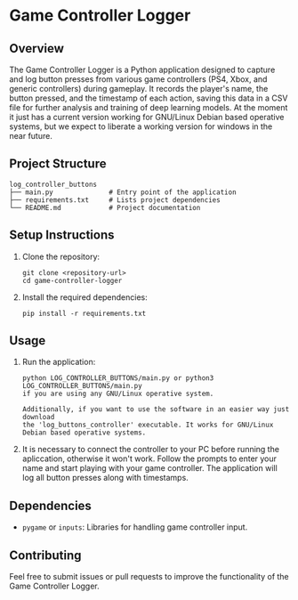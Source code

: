 # Game Controller Logger

## Overview
The Game Controller Logger is a Python application designed to capture and log button presses from various game controllers (PS4, Xbox, and generic controllers) during gameplay. It records the player's name, the button pressed, and the timestamp of each action, saving this data in a CSV file for further analysis and training of deep learning models.
At the moment it just has a current version working for GNU/Linux Debian based operative systems, but we expect to liberate a working version for windows in the near future. 

## Project Structure
```
log_controller_buttons
├── main.py              # Entry point of the application
├── requirements.txt     # Lists project dependencies
└── README.md            # Project documentation
```

## Setup Instructions
1. Clone the repository:
   ```
   git clone <repository-url>
   cd game-controller-logger
   ```

2. Install the required dependencies:
   ```
   pip install -r requirements.txt
   ```

## Usage

1. Run the application:

   ```
   python LOG_CONTROLLER_BUTTONS/main.py or python3 LOG_CONTROLLER_BUTTONS/main.py
   if you are using any GNU/Linux operative system. 

   Additionally, if you want to use the software in an easier way just download
   the 'log_buttons_controller' executable. It works for GNU/Linux Debian based operative systems. 
   ```

2. It is necessary to connect the controller to your PC before running the apliccation, otherwise it won't work. Follow the prompts to enter your name and start playing with your game controller. The application will log all button presses along with timestamps.



## Dependencies
- `pygame` or `inputs`: Libraries for handling game controller input.

## Contributing
Feel free to submit issues or pull requests to improve the functionality of the Game Controller Logger.